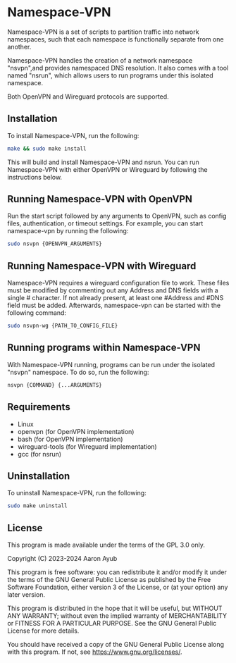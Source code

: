 # Namespace-VPN
Namespace-VPN is a set of scripts to partition traffic into network namespaces, such that each namespace is functionally separate from one another.

Namespace-VPN handles the creation of a network namespace "nsvpn",and provides namespaced DNS resolution. It also comes with a tool named "nsrun", which allows users to run programs under this isolated namespace.

Both OpenVPN and Wireguard protocols are supported.

## Installation
To install Namespace-VPN, run the following:
```bash
make && sudo make install
```
This will build and install Namespace-VPN and nsrun. You can run Namespace-VPN with either OpenVPN or Wireguard by following the instructions below.

## Running Namespace-VPN with OpenVPN
Run the start script followed by any arguments to OpenVPN, such as config files, authentication, or timeout settings. For example, you can start namespace-vpn by running the following:
```bash
sudo nsvpn {OPENVPN_ARGUMENTS}
```

## Running Namespace-VPN with Wireguard
Namespace-VPN requires a wireguard configuration file to work. These files must be modified by commenting out any Address and DNS fields with a single # character. If not already present, at least one #Address and #DNS field must be added. Afterwards, namespace-vpn can be started with the following command:
```bash
sudo nsvpn-wg {PATH_TO_CONFIG_FILE}
```

## Running programs within Namespace-VPN
With Namespace-VPN running, programs can be run under the isolated "nsvpn" namespace. To do so, run the following:
```bash
nsvpn {COMMAND} {...ARGUMENTS}
```

## Requirements
- Linux
- openvpn (for OpenVPN implementation)
- bash (for OpenVPN implementation)
- wireguard-tools (for Wireguard implementation)
- gcc (for nsrun)

## Uninstallation
To uninstall Namespace-VPN, run the following:
```bash
sudo make uninstall
```

## License
This program is made available under the terms of the GPL 3.0 only.

Copyright (C) 2023-2024 Aaron Ayub

This program is free software: you can redistribute it and/or modify
it under the terms of the GNU General Public License as published by
the Free Software Foundation, either version 3 of the License, or
(at your option) any later version.

This program is distributed in the hope that it will be useful,
but WITHOUT ANY WARRANTY; without even the implied warranty of
MERCHANTABILITY or FITNESS FOR A PARTICULAR PURPOSE.  See the
GNU General Public License for more details.

You should have received a copy of the GNU General Public License
along with this program.  If not, see <https://www.gnu.org/licenses/>.
